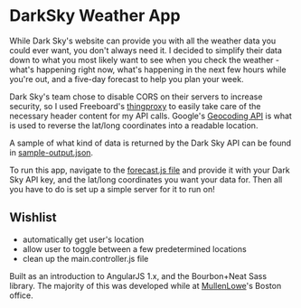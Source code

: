 # DarkSky Weather App

While Dark Sky's website can provide you with all the weather data you could ever want, you don't always need it.  I decided to simplify their data down to what you most likely want to see when you check the weather - what's happening right now, what's happening in the next few hours while you're out, and a five-day forecast to help you plan your week.

Dark Sky's team chose to disable CORS on their servers to increase security, so I used Freeboard's [thingproxy](https://github.com/Freeboard/thingproxy) to easily take care of the necessary header content for my API calls.  Google's [Geocoding API](https://developers.google.com/maps/documentation/geocoding/start) is what is used to reverse the lat/long coordinates into a readable location.

A sample of what kind of data is returned by the Dark Sky API can be found in [sample-output.json](https://github.com/alexmelagrano/DarkSky/blob/master/sample-output.json).

To run this app, navigate to the [forecast.js file](https://github.com/alexmelagrano/DarkSky/blob/master/app/services/forecast.js) and provide it with your Dark Sky API key, and the lat/long coordinates you want your data for.  Then all you have to do is set up a simple server for it to run on!


## Wishlist

- automatically get user's location
- allow user to toggle between a few predetermined locations
- clean up the main.controller.js file

Built as an introduction to AngularJS 1.x, and the Bourbon+Neat Sass library.
The majority of this was developed while at [MullenLowe](http://us.mullenlowe.com/)'s Boston office.